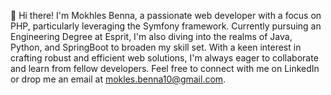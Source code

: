 👋 Hi there! I'm Mokhles Benna, a passionate web developer with a focus on PHP, particularly leveraging the Symfony framework. 
Currently pursuing an Engineering Degree at Esprit, I'm also diving into the realms of Java, Python, and SpringBoot to broaden my skill set. 
With a keen interest in crafting robust and efficient web solutions, I'm always eager to collaborate and learn from fellow developers. Feel free to connect with me on LinkedIn or drop me an email at mokles.benna10@gmail.com. 
